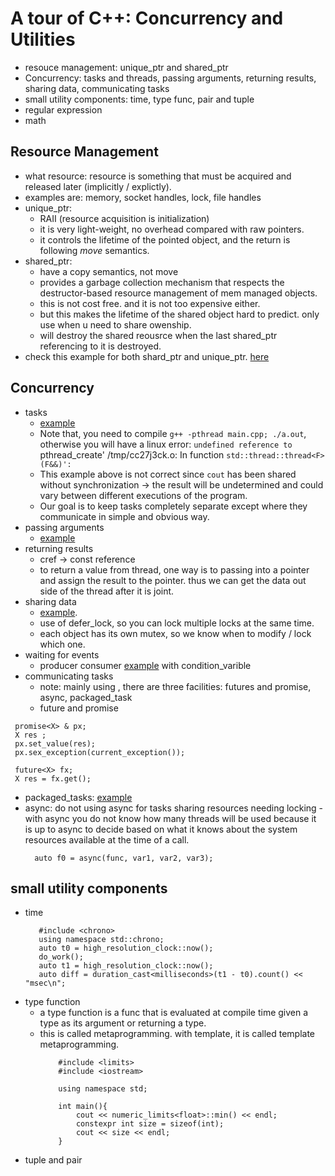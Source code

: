 # A tour of C++: Concurrency and Utilities

* resouce management: unique_ptr and shared_ptr
* Concurrency: tasks and threads, passing arguments, returning results, sharing data, communicating tasks
* small utility components: time, type func, pair and tuple
* regular expression
* math

## Resource Management
* what resource: resource is something that must be acquired and released later (implicitly / explictly). 
* examples are: memory, socket handles, lock, file handles
* unique_ptr:
  * RAII (resource acquisition is initialization)
  * it is very light-weight, no overhead compared with raw pointers.
  * it controls the lifetime of the pointed object, and the return is following *move* semantics. 
* shared_ptr:
  * have a copy semantics, not move
  * provides a garbage collection mechanism that respects the destructor-based resource management of mem managed objects. 
  * this is not cost free. and it is not too expensive either. 
  * but this makes the lifetime of the shared object hard to predict. only use when u need to share owenship.
  * will destroy the shared reousrce when the last shared_ptr referencing to it is destroyed.
* check this example for both shard_ptr and unique_ptr. [here](https://github.com/fandan-nyc/my_side_projects/blob/master/notes/cpp_notes/chapter_5/unique_pt_shard_ptr_sample.cpp)


## Concurrency
* tasks
  * [example](https://github.com/fandan-nyc/my_side_projects/blob/master/notes/cpp_notes/chapter_5/thread_example.cpp)
  * Note that, you need to compile `g++ -pthread main.cpp; ./a.out`, otherwise you will have a linux error: `undefined reference to `pthread_create'
/tmp/cc27j3ck.o: In function `std::thread::thread<F>(F&&)':`
  * This example above is not correct since `cout` has been shared without synchronization -> the result will be undetermined and could vary between different executions of the program.
  * Our goal is to keep tasks completely separate except where they communicate in simple and obvious way. 
* passing arguments
  * [example](https://github.com/fandan-nyc/my_side_projects/blob/master/notes/cpp_notes/chapter_5/passing_arguments.cpp)
* returning results
  * cref -> const reference
  * to return a value from thread, one way is to passing into a pointer and assign the result to the pointer. thus we can get the data out side of the thread after it is joint.  
* sharing data 
  * [example](https://github.com/fandan-nyc/my_side_projects/blob/master/notes/cpp_notes/chapter_5/sharing_data.cpp). 
  * use of defer_lock, so you can lock multiple locks at the same time. 
  * each object has its own mutex, so we know when to modify / lock which one. 
* waiting for events
  * producer consumer [example](https://github.com/fandan-nyc/my_side_projects/blob/master/notes/cpp_notes/chapter_5/waiting_for_events.cpp) with condition_varible
* communicating tasks
  * note: mainly using <future>, there are three facilities: futures and promise, async, packaged_task
  * future and promise
```
 promise<X> & px;
 X res ; 
 px.set_value(res);
 px.sex_exception(current_exception());
```
```
 future<X> fx;
 X res = fx.get(); 
```
  * packaged_tasks: [example](https://github.com/fandan-nyc/my_side_projects/blob/master/notes/cpp_notes/chapter_5/packaged_tasks.cpp)
  * async: do not using async for tasks sharing resources needing locking - with async you do not know how many threads will be used because it is up to async to decide based on what it knows about the system resources available at the time of a call.
    ```
      auto f0 = async(func, var1, var2, var3);
    ```
 
## small utility components 
* time
  ```
     #include <chrono>
     using namespace std::chrono;
     auto t0 = high_resolution_clock::now();
     do_work();
     auto t1 = high_resolution_clock::now();
     auto diff = duration_cast<milliseconds>(t1 - t0).count() << "msec\n";
  ```
* type function
  * a type function is a func that is evaluated at compile time given a type as its argument or returning a type. 
  * this is called metaprogramming. with template, it is called template metaprogramming.
    ```
        #include <limits> 
        #include <iostream>

        using namespace std;

        int main(){
            cout << numeric_limits<float>::min() << endl;
            constexpr int size = sizeof(int);
            cout << size << endl;
        }
    ```
* tuple and pair
 
 
